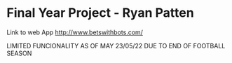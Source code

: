 # Final Year Project - Ryan Patten
Link to web App http://www.betswithbots.com/

LIMITED FUNCIONALITY AS OF MAY 23/05/22 DUE TO END OF FOOTBALL SEASON 
